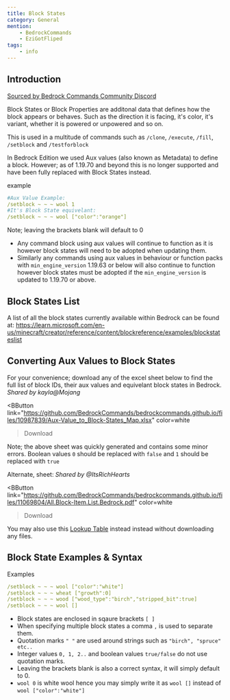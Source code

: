 ```yaml
---
title: Block States
category: General
mention:
    - BedrockCommands
    - EziGotFliped
tags:
    - info
---
```


## Introduction

[Sourced by Bedrock Commands Community Discord](https://discord.gg/SYstTYx5G5)

Block States or Block Properties are additonal data that defines how the block appears or behaves. Such as the direction it is facing, it's color, it's variant, whether it is powered or unpowered and so on.

This is used in a multitude of commands such as `/clone`, `/execute`, `/fill`, `/setblock` and `/testforblock`

In Bedrock Edition we used Aux values (also known as Metadata) to define a block. However; as of 1.19.70 and beyond this is no longer supported and have been fully replaced with Block States instead.

<CodeHeader>example</CodeHeader>

```yaml
#Aux Value Example:
/setblock ~ ~ ~ wool 1
#It's Block State equivelant:
/setblock ~ ~ ~ wool ["color":"orange"]
```

Note; leaving the brackets blank will default to 0
- Any command block using aux values will continue to function as it is however block states will need to be adopted when updating them.
- Similarly any commands using aux values in behaviour or function packs with `min_engine_version` 1.19.63 or below will also continue to function however block states must be adopted if the `min_engine_version` is updated to 1.19.70 or above.

## Block States List
A list of all the block states currently available within Bedrock can be found at:
https://learn.microsoft.com/en-us/minecraft/creator/reference/content/blockreference/examples/blockstateslist

## Converting Aux Values to Block States
For your convenience; download any of the excel sheet below to find the full list of block IDs, their aux values and equivelant block states in Bedrock. *Shared by kayla@Mojang*

<BButton
    link="https://github.com/BedrockCommands/bedrockcommands.github.io/files/10987839/Aux-Value_to_Block-States_Map.xlsx"
    color=white
>Download</BButton>

Note; the above sheet was quickly generated and contains some minor errors. Boolean values `0` should be replaced with `false` and `1` should be replaced with `true`

Alternate, sheet: *Shared by @ItsRichHearts*

<BButton
  link="https://github.com/BedrockCommands/bedrockcommands.github.io/files/11069804/All.Block-Item.List.Bedrock.pdf"
    color=white
>Download</BButton>

You may also use this [Lookup Table](https://auxval-to-blockstates.netlify.app/) instead instead without downloading any files.

## Block State Examples & Syntax

<CodeHeader>Examples</CodeHeader>

```yaml
/setblock ~ ~ ~ wool ["color":"white"]
/setblock ~ ~ ~ wheat ["growth":0]
/setblock ~ ~ ~ wood ["wood_type":"birch","stripped_bit":true]
/setblock ~ ~ ~ wool []
```

- Block states are enclosed in sqaure brackets ` [ ] `
- When specifying multiple block states a comma ` , ` is used to separate them.
- Quotation marks ` " " ` are used around strings such as `"birch", "spruce" etc..`
- Integer values `0, 1, 2..` and boolean values `true/false` do not use quotation marks.
- Leaving the brackets blank is also a correct syntax, it will simply default to 0.
- `wool 0` is white wool hence you may simply write it as `wool []` instead of `wool ["color":"white"]`
